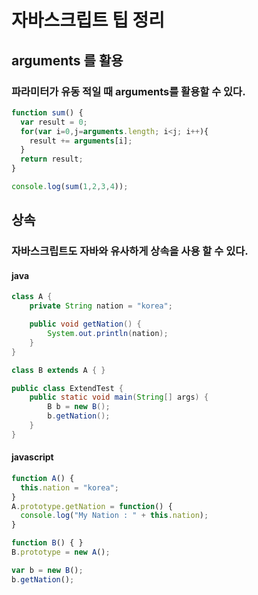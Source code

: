 # 자바스크립트 팁 정리
## arguments 를 활용
### 파라미터가 유동 적일 때 arguments를 활용할 수 있다.
```javascript
function sum() {
  var result = 0;
  for(var i=0,j=arguments.length; i<j; i++){
    result += arguments[i];
  }
  return result;
}

console.log(sum(1,2,3,4));
```
## 상속
### 자바스크립트도 자바와 유사하게 상속을 사용 할 수 있다.
#### java
```java
class A {
	private String nation = "korea";

	public void getNation() {
		System.out.println(nation);
	}
}

class B extends A { }

public class ExtendTest {
	public static void main(String[] args) {
		B b = new B();
		b.getNation();
	}
}
```
#### javascript
```javascript
function A() {
  this.nation = "korea";
}
A.prototype.getNation = function() {
  console.log("My Nation : " + this.nation);
}

function B() { }
B.prototype = new A();

var b = new B();
b.getNation();
```
